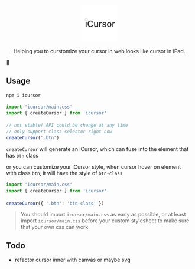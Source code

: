 <p align="center">
<img src="https://raw.githubusercontent.com/yuusheng/icursor/5d395eaf1ecb9382d28c294977c02e82ce18d0dd/playground/public/iCursor.svg" style="width:100px;" />
</p>

<p align="center">
Helping you to curstomize your cursor in web looks like cursor in iPad.
</p>


:construction:



## Usage

```bash
npm i icursor
```

```js
import 'icursor/main.css'
import { createCursor } from 'icursor'

// not stable! API could be change at any time
// only support class selector right now
createCursor('.btn')
```

`createCursor` will generate an iCursor, which can fuse into the element that has `btn` class

or you can customize your iCursor style, when cursor hover on element with class `btn`, it will have the style of `btn-class`

```js
import 'icursor/main.css'
import { createCursor } from 'icursor'

createCursor({ '.btn': 'btn-class' })
```

> You should import `icursor/main.css` as early as possible, or at least import `icursor/main.css` before your custom stylesheet to make sure that your own css can work.

## Todo
- refactor cursor inner with canvas or maybe svg
